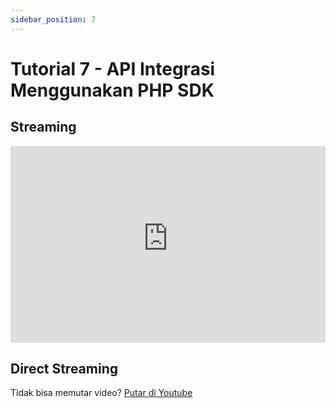 ```yaml
---
sidebar_position: 7
---
```


# Tutorial 7 - API Integrasi Menggunakan PHP SDK

## Streaming

<iframe width="100%" height="315" src="https://www.youtube-nocookie.com/embed/-UgfCcEx8J4?rel=0" title="YouTube video player" frameborder="0" allow="accelerometer; autoplay; clipboard-write; encrypted-media; gyroscope; picture-in-picture; web-share" allowfullscreen></iframe>

## Direct Streaming

Tidak bisa memutar video? [Putar di Youtube](https://youtu.be/-UgfCcEx8J4)